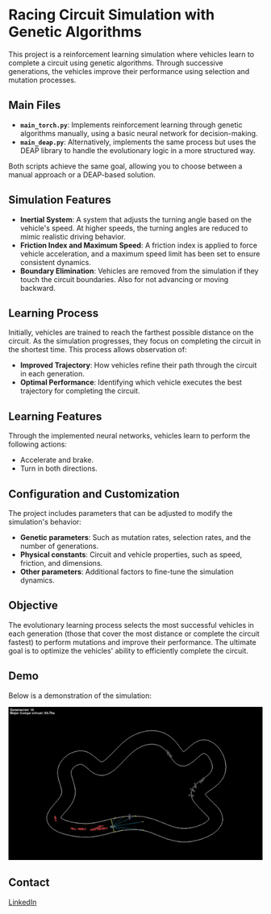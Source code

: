 # Racing Circuit Simulation with Genetic Algorithms

This project is a reinforcement learning simulation where vehicles learn to complete a circuit using genetic algorithms. Through successive generations, the vehicles improve their performance using selection and mutation processes.

## Main Files

- **`main_torch.py`**: Implements reinforcement learning through genetic algorithms manually, using a basic neural network for decision-making.
- **`main_deap.py`**: Alternatively, implements the same process but uses the DEAP library to handle the evolutionary logic in a more structured way.

Both scripts achieve the same goal, allowing you to choose between a manual approach or a DEAP-based solution.

## Simulation Features

- **Inertial System**: A system that adjusts the turning angle based on the vehicle's speed. At higher speeds, the turning angles are reduced to mimic realistic driving behavior.
- **Friction Index and Maximum Speed**: A friction index is applied to force vehicle acceleration, and a maximum speed limit has been set to ensure consistent dynamics.
- **Boundary Elimination**: Vehicles are removed from the simulation if they touch the circuit boundaries. Also for not advancing or moving backward.

## Learning Process

Initially, vehicles are trained to reach the farthest possible distance on the circuit. As the simulation progresses, they focus on completing the circuit in the shortest time. This process allows observation of:

- **Improved Trajectory**: How vehicles refine their path through the circuit in each generation.
- **Optimal Performance**: Identifying which vehicle executes the best trajectory for completing the circuit.

## Learning Features

Through the implemented neural networks, vehicles learn to perform the following actions:
- Accelerate and brake.
- Turn in both directions.

## Configuration and Customization

The project includes parameters that can be adjusted to modify the simulation's behavior:

- **Genetic parameters**: Such as mutation rates, selection rates, and the number of generations.
- **Physical constants**: Circuit and vehicle properties, such as speed, friction, and dimensions.
- **Other parameters**: Additional factors to fine-tune the simulation dynamics.

## Objective

The evolutionary learning process selects the most successful vehicles in each generation (those that cover the most distance or complete the circuit fastest) to perform mutations and improve their performance. The ultimate goal is to optimize the vehicles' ability to efficiently complete the circuit.

## Demo

Below is a demonstration of the simulation:

![Simulation Demo](docs/demo2.gif)

## Contact

[LinkedIn](https://www.linkedin.com/in/fabianmelchor/)